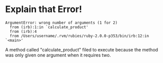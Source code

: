 # Explain that Error!

```terminal
ArgumentError: wrong number of arguments (1 for 2)
  from (irb):1:in `calculate_product'
  from (irb):4
  from /Users/username/.rvm/rubies/ruby-2.0.0-p353/bin/irb:12:in `<main>'
```

A method called "calculate_product" filed to execute because the method was only given one argument when it requires two.
